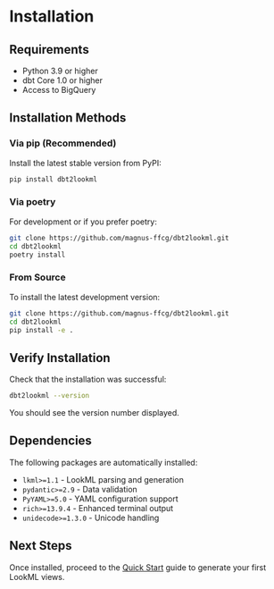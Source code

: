 # Installation

## Requirements

- Python 3.9 or higher
- dbt Core 1.0 or higher
- Access to BigQuery

## Installation Methods

### Via pip (Recommended)

Install the latest stable version from PyPI:

```bash
pip install dbt2lookml
```

### Via poetry

For development or if you prefer poetry:

```bash
git clone https://github.com/magnus-ffcg/dbt2lookml.git
cd dbt2lookml
poetry install
```

### From Source

To install the latest development version:

```bash
git clone https://github.com/magnus-ffcg/dbt2lookml.git
cd dbt2lookml
pip install -e .
```

## Verify Installation

Check that the installation was successful:

```bash
dbt2lookml --version
```

You should see the version number displayed.

## Dependencies

The following packages are automatically installed:

- `lkml>=1.1` - LookML parsing and generation
- `pydantic>=2.9` - Data validation
- `PyYAML>=5.0` - YAML configuration support
- `rich>=13.9.4` - Enhanced terminal output
- `unidecode>=1.3.0` - Unicode handling

## Next Steps

Once installed, proceed to the [Quick Start](quick-start.md) guide to generate your first LookML views.
